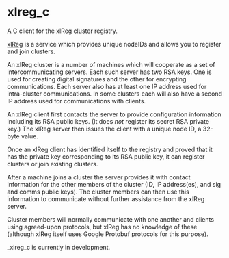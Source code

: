 xlreg_c
=======

A C client for the xlReg cluster registry.

[xlReg](http://jddixon.github.com/xlattice_go/xlReg.html)
is a service which provides unique nodeIDs and allows you to register 
and join clusters.

An xlReg cluster is a number of machines
which will cooperate as a set of intercommunicating servers.  Each 
such server has two RSA keys.  One is used for creating digital signatures 
and the other for encrypting communications.  Each server also has at 
least one IP address used for intra-cluster communications.  In some
clusters each will also have a second IP address used for communications
with clients.

An xlReg client first contacts the server to provide configuration
information including its RSA public keys.  (It does _not_ register
its secret RSA private key.)  The xlReg server then issues the client
with a unique node ID, a 32-byte value.

Once an xlReg client has identified itself to the registry and proved
that it has the private key corresponding to its RSA public key, it 
can register clusters or join existing clusters.

After a machine joins a cluster the server
provides it with contact information for the other members of the 
cluster (ID, IP address(es), and sig and comms public keys).  The 
cluster members can then use this information to communicate without
further assistance from the xlReg server.

Cluster members will normally communicate with one another and clients
using agreed-upon protocols, but xlReg has no knowledge of these 
(although xlReg itself uses Google Protobuf protocols for this purpose).

_xlreg_c is currently in development.
